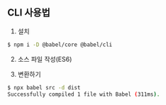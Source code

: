 ## CLI 사용법
1. 설치
```bash
$ npm i -D @babel/core @babel/cli
```

2. 소스 파일 작성(ES6)

3. 변환하기
```bash
$ npx babel src -d dist
Successfully compiled 1 file with Babel (311ms).
```
